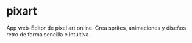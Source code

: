 # pixart
App web-Editor de pixel art online. Crea sprites, animaciones y diseños retro de forma sencilla e intuitiva.
